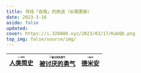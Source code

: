 ```yaml
---
title: 寻找「自我」的旅途（长期更新）
date: 2023-3-16
aside: false
updated:
cover: https://i.328888.xyz/2023/03/17/KabQb.png
top_img: false/source/img/
---
```




| <img src="https://i.328888.xyz/2023/03/18/LP00z.jpeg" alt="人类简史" border="0" style="zoom: 24%;" /><br/>[人类简史](https://book.douban.com/subject/25985021/) | <img src="https://i.328888.xyz/2023/03/18/LP4ro.jpeg" alt="被讨厌的勇气" border="0" style="zoom: 38%;" /><br/>[被讨厌的勇气](https://book.douban.com/subject/26369699/) | <img src="https://i.328888.xyz/2023/03/17/LAayv.jpeg" alt="德米安" border="0" style="zoom: 25%;" /><br/>[德米安](https://book.douban.com/subject/35060088/) |
| :----------------------------------------------------------: | :----------------------------------------------------------: | :----------------------------------------------------------: |

